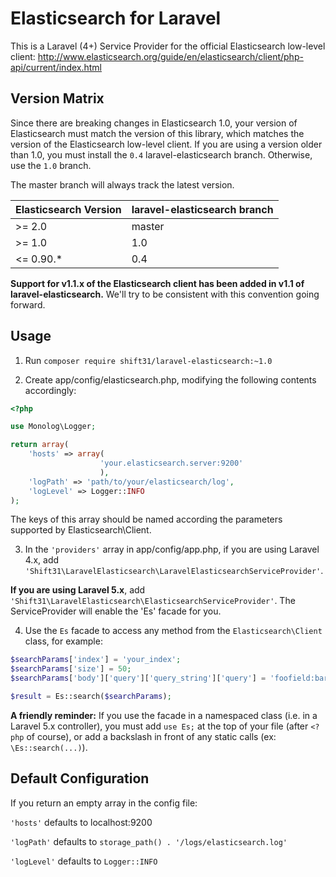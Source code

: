 Elasticsearch for Laravel
=========================
This is a Laravel (4+) Service Provider for the official Elasticsearch low-level client:
http://www.elasticsearch.org/guide/en/elasticsearch/client/php-api/current/index.html


Version Matrix
--------------
Since there are breaking changes in Elasticsearch 1.0, your version of Elasticsearch must match the version of this library, which matches the version of the Elasticsearch low-level client.
If you are using a version older than 1.0, you must install the `0.4` laravel-elasticsearch branch.  Otherwise, use the `1.0` branch.

The master branch will always track the latest version.

| Elasticsearch Version | laravel-elasticsearch branch |
| --------------------- | ---------------------------- |
| >= 2.0                | master                       |
| >= 1.0                | 1.0                          |
| <= 0.90.*             | 0.4                          |

**Support for v1.1.x of the Elasticsearch client has been added in v1.1 of laravel-elasticsearch.**  We'll try to be consistent with this convention going forward.

Usage
-----
1. Run `composer require shift31/laravel-elasticsearch:~1.0`

2. Create app/config/elasticsearch.php, modifying the following contents accordingly:
```php
<?php

use Monolog\Logger;

return array(
    'hosts' => array(
                    'your.elasticsearch.server:9200'
                    ),
    'logPath' => 'path/to/your/elasticsearch/log',
    'logLevel' => Logger::INFO
);
```

The keys of this array should be named according the parameters supported by Elasticsearch\Client.

3. In the `'providers'` array in app/config/app.php, if you are using Laravel 4.x, add `'Shift31\LaravelElasticsearch\LaravelElasticsearchServiceProvider'`. 
 
 **If you are using Laravel 5.x**, add `'Shift31\LaravelElasticsearch\ElasticsearchServiceProvider'`. The ServiceProvider will enable the 'Es' facade for you.

4. Use the `Es` facade to access any method from the `Elasticsearch\Client` class, for example:
```php
$searchParams['index'] = 'your_index';
$searchParams['size'] = 50;
$searchParams['body']['query']['query_string']['query'] = 'foofield:barstring';

$result = Es::search($searchParams);
```

**A friendly reminder:**  If you use the facade in a namespaced class (i.e. in a Laravel 5.x controller), you must add `use Es;` at the top of your file (after `<?php` of course), or add a backslash in front of any static calls (ex: `\Es::search(...)`).

Default Configuration
---------------------
If you return an empty array in the config file:

`'hosts'` defaults to localhost:9200

`'logPath'` defaults to `storage_path() . '/logs/elasticsearch.log'`

`'logLevel'` defaults to `Logger::INFO`
